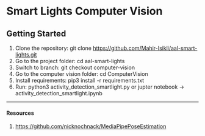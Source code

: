 # Smart Lights Computer Vision
## Getting Started
1. Clone the repository: git clone https://github.com/Mahir-Isikli/aal-smart-lights.git
2. Go to the project folder: cd aal-smart-lights
3. Switch to branch: git checkout computer-vision
4. Go to the computer vision folder: cd ComputerVision
5. Install requirements: pip3 install -r requirements.txt
6. Run: python3 activity_detection_smartlight.py or jupter notebook -> activity_detection_smartlight.ipynb
---
#### Resources
1. https://github.com/nicknochnack/MediaPipePoseEstimation
